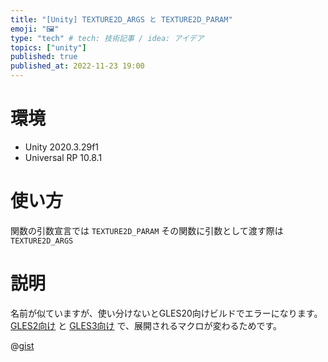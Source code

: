 ```yaml
---
title: "[Unity] TEXTURE2D_ARGS と TEXTURE2D_PARAM"
emoji: "🖼"
type: "tech" # tech: 技術記事 / idea: アイデア
topics: ["unity"]
published: true
published_at: 2022-11-23 19:00
---
```


# 環境
- Unity 2020.3.29f1
- Universal RP 10.8.1

# 使い方

関数の引数宣言では `TEXTURE2D_PARAM`
その関数に引数として渡す際は `TEXTURE2D_ARGS`



# 説明

名前が似ていますが、使い分けないとGLES20向けビルドでエラーになります。
[GLES2向け](https://github.com/Unity-Technologies/Graphics/blob/v10.8.1/com.unity.render-pipelines.core/ShaderLibrary/API/GLES2.hlsl#L95) と [GLES3向け](https://github.com/Unity-Technologies/Graphics/blob/v10.8.1/com.unity.render-pipelines.core/ShaderLibrary/API/GLES3.hlsl#L85) で、展開されるマクロが変わるためです。

@[gist](https://gist.github.com/murnana/ff1d00cbb21b74d2925463d71d87e412?file=SampleTexture2DArgs.shader)
